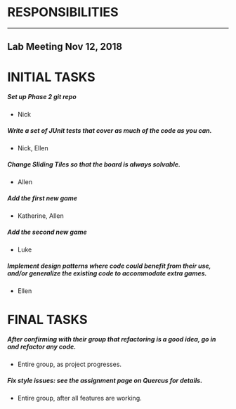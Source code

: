 # RESPONSIBILITIES
***
## Lab Meeting Nov 12, 2018

# INITIAL TASKS

##### Set up Phase 2 git repo
* Nick

##### Write a set of JUnit tests that cover as much of the code as you can.
* Nick, Ellen

##### Change Sliding Tiles so that the board is always solvable.
* Allen

##### Add the first new game
* Katherine, Allen

##### Add the second new game
* Luke

##### Implement design patterns where code could benefit from their use, and/or generalize the existing code to accommodate extra games.
* Ellen

# FINAL TASKS

##### After confirming with their group that refactoring is a good idea, go in and refactor any code.
* Entire group, as project progresses.

##### Fix style issues: see the assignment page on Quercus for details.
* Entire group, after all features are working.